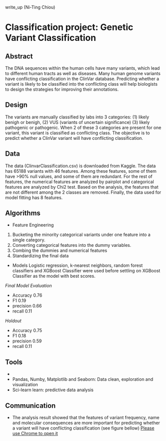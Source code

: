 write_up (Ni-Ting Chiou)

# Classification project: Genetic Variant Classification

## Abstract

The DNA sequences within the human cells have many variants, which lead to different human tracts as well as diseases. Many human genome variants have conflicting classification in the ClinVar database. Predicting whether a variant is likely to be classified into the conflicting class will help biologists to design the strategies for improving their annotations.

## Design

The variants are manually classified by labs into 3 categories: (1) likely benigh or benigh, (2) VUS (variants of uncertain significance) (3) likely pathogenic or pathogenic. When 2 of these 3 categories are present for one variant, this variant is classified as conflicting class.  The objective is to predict whether a ClinVar variant will have conflicting classification.

## Data

The data (ClinvarClassification.csv) is downloaded from Kaggle. The data has 65188 variants with 46 features. Among these features, some of them have >90% null values, and some of them are redundant. For the rest of features, the numerical features are analyzed by pairplot and categorical features are analyzed by Chi2 test. Based on the analysis, the features that are not different among the 2 classes are removed. Finally, the data used for model fitting has 8 features.  

## Algorithms

* Feature Engineering
1. Bucketing the minority categorical variants under one feature into a single category.
2.	Converting categorical features into the dummy variables.
3.	Combing the dummies and numerical features 
4.	Standardizing the final data

* Models
Logistic regression, k-nearest neighbors, random forest classifiers and XGBoost Classifier were used before settling on XGBoost Classifier as the model with best scores.

*Final Model Evaluation* <br>
* Accuracy 0.76
* F1 0.19
* precision 0.66
* recall 0.11

*Holdout* <br>
* Accuracy 0.75
* F1 0.18
* precision 0.59
* recall 0.11

## Tools
*
*	Pandas, Numby, Matplotlib and Seaborn: Data clean, exploration and visualization
*	Sci-learn learn: predictive data analysis


## Communication
* The analysis result showed that the features of variant frequency, name and molecular consequences are more important for predicting whether a variant will have conflicting classification (see figure bellow)
[Please use Chrome to open it](https://share.streamlit.io/chiount/engineering/main)
